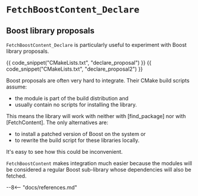 # `FetchBoostContent_Declare`

## Boost library proposals

`FetchBoostContent_Declare` is particularly useful to experiment with Boost library proposals.

{{ code_snippet("CMakeLists.txt", "declare_proposal") }}
{{ code_snippet("CMakeLists.txt", "declare_proposal2") }}

Boost proposals are often very hard to integrate. Their CMake build scripts assume:

- the module is part of the build distribution and 
- usually contain no scripts for installing the library. 

This means the library will work with neither with [find_package] nor with [FetchContent]. The only alternatives are:

- to install a patched version of Boost on the system or
- to rewrite the build script for these libraries locally.

It's easy to see how this could be inconvenient.

`FetchBoostContent` makes integration much easier because the modules will be considered a regular Boost sub-library whose dependencies will also be fetched.

--8<-- "docs/references.md"
